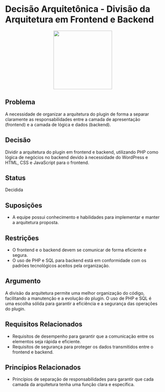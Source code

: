 # Decisão Arquitetônica - Divisão da Arquitetura em Frontend e Backend

<p align="center">
  <img src="https://github.com/ResidenciaTICBrisa/T2G8-Plugin-Wordpress/blob/main/docs/assets/images/architecture.png" width="190" />
</p>

## Problema
A necessidade de organizar a arquitetura do plugin de forma a separar claramente as responsabilidades entre a camada de apresentação (frontend) e a camada de lógica e dados (backend).

## Decisão
Dividir a arquitetura do plugin em frontend e backend, utilizando PHP como lógica de negócios no backend devido à necessidade do WordPress e HTML, CSS e JavaScript para o frontend.

## Status
Decidida

## Suposições
- A equipe possui conhecimento e habilidades para implementar e manter a arquitetura proposta.

## Restrições
- O frontend e o backend devem se comunicar de forma eficiente e segura.
- O uso de PHP e SQL para backend está em conformidade com os padrões tecnológicos aceitos pela organização.

## Argumento
A divisão da arquitetura permite uma melhor organização do código, facilitando a manutenção e a evolução do plugin. O uso de PHP e SQL é uma escolha sólida para garantir a eficiência e a segurança das operações do plugin.

## Requisitos Relacionados
- Requisitos de desempenho para garantir que a comunicação entre os elementos seja rápida e eficiente.
- Requisitos de segurança para proteger os dados transmitidos entre o frontend e backend.

## Princípios Relacionados
- Princípios de separação de responsabilidades para garantir que cada camada da arquitetura tenha uma função clara e específica.

